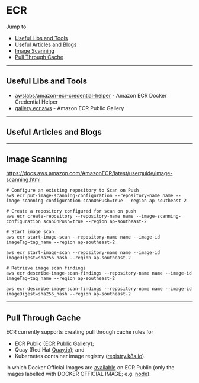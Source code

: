 # ECR

Jump to
- [Useful Libs and Tools](#useful-libs-and-tools)
- [Useful Articles and Blogs](#useful-articles-and-blogs)
- [Image Scanning](#image-scanning)
- [Pull Through Cache](#pull-through-cache)


---
## Useful Libs and Tools

- [awslabs/amazon-ecr-credential-helper](https://github.com/awslabs/amazon-ecr-credential-helper) - Amazon ECR Docker Credential Helper
- [gallery.ecr.aws](https://gallery.ecr.aws/) - Amazon ECR Public Gallery


---
## Useful Articles and Blogs


---
## Image Scanning
https://docs.aws.amazon.com/AmazonECR/latest/userguide/image-scanning.html

```
# Configure an existing repository to Scan on Push
aws ecr put-image-scanning-configuration --repository-name name --image-scanning-configuration scanOnPush=true --region ap-southeast-2

# Create a repository configured for scan on push
aws ecr create-repository --repository-name name --image-scanning-configuration scanOnPush=true --region ap-southeast-2

# Start image scan
aws ecr start-image-scan --repository-name name --image-id imageTag=tag_name --region ap-southeast-2

aws ecr start-image-scan --repository-name name --image-id imageDigest=sha256_hash --region ap-southeast-2

# Retrieve image scan findings
aws ecr describe-image-scan-findings --repository-name name --image-id imageTag=tag_name --region ap-southeast-2

aws ecr describe-image-scan-findings --repository-name name --image-id imageDigest=sha256_hash --region ap-southeast-2
```


---
## Pull Through Cache

ECR currently supports creating pull through cache rules for
- ECR Public ([ECR Public Gallery](https://gallery.ecr.aws/));
- Quay (Red Hat [Quay.io](http://quay.io/)); and
- Kubernetes container image registry ([registry.k8s.io](https://github.com/kubernetes/registry.k8s.io)).

in which Docker Official Images are [available](https://aws.amazon.com/blogs/containers/docker-official-images-now-available-on-amazon-elastic-container-registry-public/) on ECR Public (only the images labelled with DOCKER OFFICIAL IMAGE; e.g. [node](https://hub.docker.com/_/node)).
